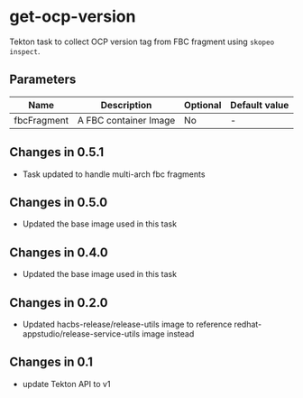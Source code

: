 # get-ocp-version

Tekton task to collect OCP version tag from FBC fragment using `skopeo inspect`.

## Parameters

| Name        | Description           | Optional | Default value |
|-------------|-----------------------|----------|---------------|
| fbcFragment | A FBC container Image | No       | -             |


## Changes in 0.5.1
* Task updated to handle multi-arch fbc fragments

## Changes in 0.5.0
* Updated the base image used in this task

## Changes in 0.4.0
* Updated the base image used in this task

## Changes in 0.2.0
* Updated hacbs-release/release-utils image to reference redhat-appstudio/release-service-utils image instead

## Changes in 0.1
* update Tekton API to v1 
